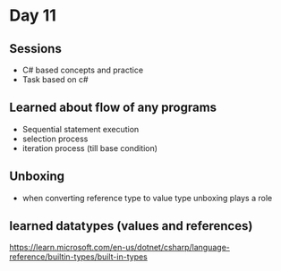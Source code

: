 # Day 11

## Sessions

- C# based concepts and practice
- Task based on c#

## Learned about flow of any programs

- Sequential statement execution
- selection process
- iteration process (till base condition)

## Unboxing

- when converting reference type to value type unboxing plays a role

## learned datatypes (values and references)

https://learn.microsoft.com/en-us/dotnet/csharp/language-reference/builtin-types/built-in-types
